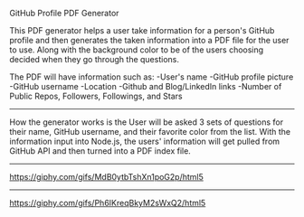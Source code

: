 GitHub Profile PDF Generator

This PDF generator helps a user take information for a person's GitHub profile and then generates the taken information into a PDF file for the user to use. Along with the background color to be of the users choosing decided when they go through the questions. 

The PDF will have information such as:
-User's name
-GitHub profile picture
-GitHub username
-Location
-Github and Blog/LinkedIn links
-Number of Public Repos, Followers, Followings, and Stars

*****
How the generator works is the User will be asked 3 sets of questions for their name, GitHub username, and their favorite color from the list.  With the information input into Node.js, the users' information will get pulled from GitHub API and then turned into a PDF index file.

******
https://giphy.com/gifs/MdB0ytbTshXn1poG2p/html5

******
https://giphy.com/gifs/Ph6IKreqBkyM2sWxQ2/html5

